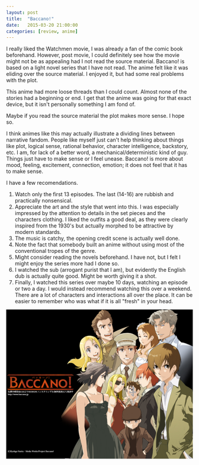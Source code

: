 ```yaml
---
layout: post
title:  "Baccano!"
date:   2015-03-20 21:00:00
categories: [review, anime]
---
```

I really liked the Watchmen movie, I was already a fan of the comic book beforehand. However, post movie, I could definitely see how the movie might not be as appealing had I not read the source material. Baccano! is based on a light novel series that I have not read. The anime felt like it was eliding over the source material. I enjoyed it, but had some real problems with the plot.

This anime had more loose threads than I could count. Almost none of the stories had a beginning or end. I get that the anime was going for that exact device, but it isn't personally something I am fond of.

Maybe if you read the source material the plot makes more sense. I hope so.

I think animes like this may actually illustrate a dividing lines between narrative fandom. People like myself just can't help thinking about things like plot, logical sense, rational behavior, character intelligence, backstory, etc. I am, for lack of a better word, a mechanical/deterministic kind of guy. Things just have to make sense or I feel unease. Baccano! is more about mood, feeling, excitement, connection, emotion; it does not feel that it has to make sense.

I have a few recomendations.

1. Watch only the first 13 episodes. The last (14-16) are rubbish and practically nonsensical.
2. Appreciate the art and the style that went into this. I was especially impressed by the attention to details in the set pieces and the characters clothing. I liked the outfits a good deal, as they were clearly inspired from the 1930's but actually morphed to be attractive by modern standards.
3. The music is catchy, the opening credit scene is actually well done.
4. Note the fact that somebody built an anime without using most of the conventional tropes of the genre.
5. Might consider reading the novels beforehand. I have not, but I felt I might enjoy the series more had I done so.
6. I watched the sub (arrogant purist that I am), but evidently the English dub is actually quite good. Might be worth giving it a shot.
7. Finally, I watched this series over maybe 10 days, watching an episode or two a day. I would instead recommend watching this over a weekend. There are a lot of characters and interactions all over the place. It can be easier to remember who was what if it is all "fresh" in your head.

<div class="videos">
<div class="video">
<img src="/assets/baccano.jpg"/>
</div>
</div>
